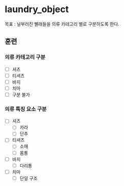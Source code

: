 # laundry_object

목표 : 널부러진 빨래들을 의류 카테고리 별로 구분하도록 한다. 

## 훈련

### 의류 카테고리 구분
  - [ ] 셔츠
  - [ ] 티셔츠
  - [ ] 바지
  - [ ] 치마
  - [ ] 구분 불가

### 의류 특징 요소 구분
  - [ ] 셔츠
    - [ ] 카라
    - [ ] 단추
  - [ ] 티셔츠
    - [ ] 소매
    - [ ] 몸통
  - [ ] 바지
    - [ ] 다리통
  - [ ] 치마
    - [ ] 단일 구조
